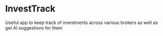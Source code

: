 # InvestTrack
Useful app to keep track of investments across various brokers as well as get AI suggestions for them
